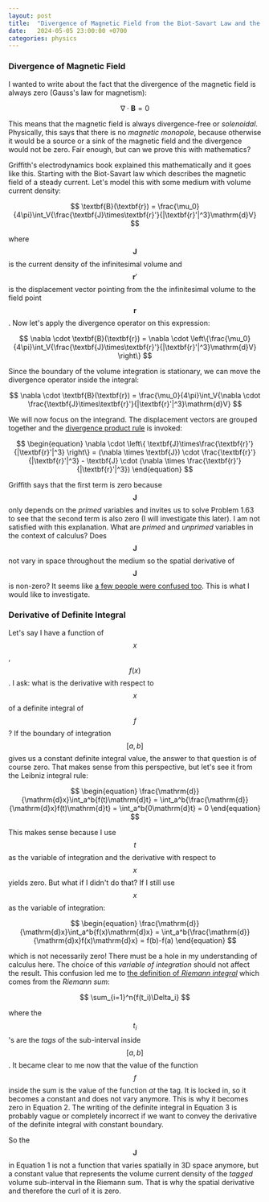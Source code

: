```yaml
---
layout: post
title:  "Divergence of Magnetic Field from the Biot-Savart Law and the Derivative of Definite Integrals"
date:   2024-05-05 23:00:00 +0700
categories: physics
---
```


### Divergence of Magnetic Field

I wanted to write about the fact that the divergence of the magnetic field is always zero (Gauss's law for magnetism):

$$
\nabla \cdot \textbf{B} = 0
$$

This means that the magnetic field is always divergence-free or *solenoidal*. Physically, this says that there is no *magnetic monopole*, because otherwise it would be a source or a sink of the magnetic field and the divergence would not be zero. Fair enough, but can we prove this with mathematics?

Griffith's electrodynamics book explained this mathematically and it goes like this. Starting with the Biot-Savart law which describes the magnetic field of a steady current. Let's model this with some medium with volume current density:

$$
\textbf{B}(\textbf{r}) = \frac{\mu_0}{4\pi}\int_V{\frac{\textbf{J}\times\textbf{r}'}{|\textbf{r}'|^3}\mathrm{d}V}
$$

where $$\textbf{J}$$ is the current density of the infinitesimal volume and $$\textbf{r}'$$ is the displacement vector pointing from the the infinitesimal volume to the field point $$\textbf{r}$$. Now let's apply the divergence operator on this expression:

$$
\nabla \cdot \textbf{B}(\textbf{r}) = \nabla \cdot \left\{\frac{\mu_0}{4\pi}\int_V{\frac{\textbf{J}\times\textbf{r}'}{|\textbf{r}'|^3}\mathrm{d}V} \right\}
$$

Since the boundary of the volume integration is stationary, we can move the divergence operator inside the integral:

$$
\nabla \cdot \textbf{B}(\textbf{r}) = \frac{\mu_0}{4\pi}\int_V{\nabla \cdot \frac{\textbf{J}\times\textbf{r}'}{|\textbf{r}'|^3}\mathrm{d}V}
$$

We will now focus on the integrand. The displacement vectors are grouped together and the [divergence product rule](https://en.wikipedia.org/wiki/Divergence#Properties) is invoked:

$$
\begin{equation}
\nabla \cdot \left\{ \textbf{J}\times\frac{\textbf{r}'}{|\textbf{r}'|^3} \right\} = (\nabla \times \textbf{J}) \cdot \frac{\textbf{r}'}{|\textbf{r}'|^3} - \textbf{J} \cdot (\nabla \times \frac{\textbf{r}'}{|\textbf{r}'|^3})
\end{equation}
$$

Griffith says that the first term is zero because $$\textbf{J}$$ only depends on the *primed* variables and invites us to solve Problem 1.63 to see that the second term is also zero (I will investigate this later). I am not satisfied with this explanation. What are *primed* and *unprimed* variables in the context of calculus? Does $$\textbf{J}$$ not vary in space throughout the medium so the spatial derivative of $$\textbf{J}$$ is non-zero? It seems like [a few people were confused too](https://www.reddit.com/r/AskPhysics/comments/gmke92/difference_between_primed_and_unprimed_variables/). This is what I would like to investigate.

### Derivative of Definite Integral

Let's say I have a function of $$x$$, $$f(x)$$. I ask: what is the derivative with respect to $$x$$ of a definite integral of $$f$$? If the boundary of integration $$[a,b]$$ gives us a constant definite integral value, the answer to that question is of course zero. That makes sense from this perspective, but let's see it from the Leibniz integral rule:

$$
\begin{equation}
\frac{\mathrm{d}}{\mathrm{d}x}\int_a^b{f(t)\mathrm{d}t} = \int_a^b{\frac{\mathrm{d}}{\mathrm{d}x}f(t)\mathrm{d}t} = \int_a^b{0\mathrm{d}t} = 0
\end{equation}
$$

This makes sense because I use $$t$$ as the variable of integration and the derivative with respect to $$x$$ yields zero. But what if I didn't do that? If I still use $$x$$ as the variable of integration:

$$
\begin{equation}
\frac{\mathrm{d}}{\mathrm{d}x}\int_a^b{f(x)\mathrm{d}x} = \int_a^b{\frac{\mathrm{d}}{\mathrm{d}x}f(x)\mathrm{d}x} = f(b)-f(a)
\end{equation}
$$

which is not necessarily zero! There must be a hole in my understanding of calculus here. The choice of this *variable of integration* should not affect the result. This confusion led me to [the definition of *Riemann integral*](https://en.wikipedia.org/wiki/Integral#Riemann_integral) which comes from the *Riemann sum*:

$$
\sum_{i=1}^n{f(t_i)\Delta_i}
$$

where the $$t_i$$'s are the *tags* of the sub-interval inside $$[a,b]$$. It became clear to me now that the value of the function $$f$$ inside the sum is the value of the function *at* the tag. It is locked in, so it becomes a constant and does not vary anymore. This is why it becomes zero in Equation 2. The writing of the definite integral in Equation 3 is probably vague or completely incorrect if we want to convey the derivative of the definite integral with constant boundary.

So the $$\textbf{J}$$ in Equation 1 is not a function that varies spatially in 3D space anymore, but a constant value that represents the volume current density of the *tagged* volume sub-interval in the Riemann sum. That is why the spatial derivative and therefore the curl of it is zero.
